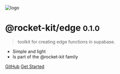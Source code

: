 <!-- _coverpage.md -->

![logo](_media/icon.svg)

# @rocket-kit/edge <small>0.1.0</small>

> toolkit for creating edge functions in supabase.

- Simple and light
- Is part of the @rocket-kit family


[GitHub](https://github.com/leomerida15/rocket-kit-edge)
[Get Started](#quick-start)
